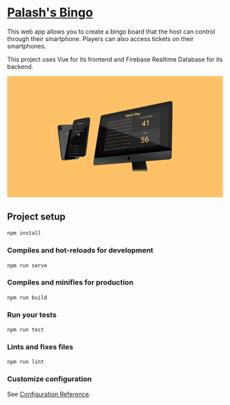 # [Palash's Bingo](https://bingo.palashsharma.com/play)

This web app allows you to create a bingo board that the host can control through their smartphone. Players can also access tickets on their smartphones.

This project uses Vue for its frontend and Firebase Realtime Database for its backend. 

![alt text](https://github.com/PalashSharma20/bingo/blob/master/bingo-preview.png?raw=true)

## Project setup
```
npm install
```

### Compiles and hot-reloads for development
```
npm run serve
```

### Compiles and minifies for production
```
npm run build
```

### Run your tests
```
npm run test
```

### Lints and fixes files
```
npm run lint
```

### Customize configuration
See [Configuration Reference](https://cli.vuejs.org/config/).
